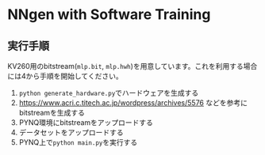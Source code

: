 # NNgen with Software Training

## 実行手順
KV260用のbitstream(`mlp.bit`, `mlp.hwh`)を用意しています。これを利用する場合には4から手順を開始してください。

1. `python generate_hardware.py`でハードウェアを生成する
2. https://www.acri.c.titech.ac.jp/wordpress/archives/5576 などを参考にbitstreamを生成する
3. PYNQ環境にbitstreamをアップロードする
4. データセットをアップロードする
5. PYNQ上で`python main.py`を実行する
